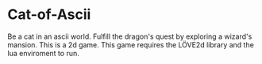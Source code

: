 # Cat-of-Ascii
Be a cat in an ascii world.
Fulfill the dragon's quest by exploring a wizard's mansion.
This is a 2d game.
This game requires the LÖVE2d library and the lua enviroment to run.
